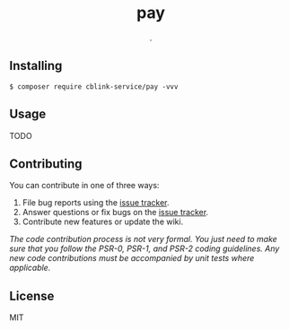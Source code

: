<h1 align="center"> pay </h1>

<p align="center"> .</p>


## Installing

```shell
$ composer require cblink-service/pay -vvv
```

## Usage

TODO

## Contributing

You can contribute in one of three ways:

1. File bug reports using the [issue tracker](https://github.com/cblink-service/pay/issues).
2. Answer questions or fix bugs on the [issue tracker](https://github.com/cblink-service/pay/issues).
3. Contribute new features or update the wiki.

_The code contribution process is not very formal. You just need to make sure that you follow the PSR-0, PSR-1, and PSR-2 coding guidelines. Any new code contributions must be accompanied by unit tests where applicable._

## License

MIT
